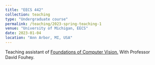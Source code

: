 ```yaml
---
title: "EECS 442"
collection: teaching
type: "Undergraduate course"
permalink: /teaching/2023-spring-teaching-1
venue: "University of Michigan, EECS"
date: 2023-01-04
location: "Ann Arbor, MI, USA"
---
```


Teaching assistant of [Foundations of Computer Vision.](https://web.eecs.umich.edu/~fouhey/teaching/EECS442_W23/) With Professor David Fouhey.
